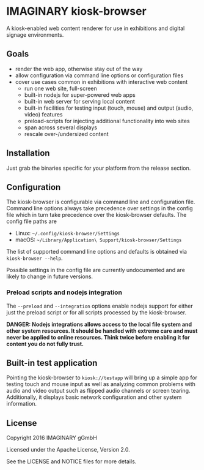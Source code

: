# IMAGINARY kiosk-browser

A kiosk-enabled web content renderer for use in exhibitions and digital signage environments.

## Goals

- render the web app, otherwise stay out of the way
- allow configuration via command line options or configuration files
- cover use cases common in exhibitions with interactive web content
    + run one web site, full-screen
    + built-in nodejs for super-powered web apps
    + built-in web server for serving local content
    + built-in facilities for testing input (touch, mouse) and output (audio, video) features
    + preload-scripts for injecting additional functionality into web sites
    + span across several displays
    + rescale over-/undersized content
    
## Installation

Just grab the binaries specific for your platform from the release section.

## Configuration

The kiosk-browser is configurable via command line and configuration file.
Command line options always take precedence over settings in the config file
which in turn take precedence over the kiosk-browser defaults. The config file paths are
 - Linux: `~/.config/kiosk-browser/Settings`
 - macOS: `~/Library/Application\ Support/kiosk-browser/Settings`

The list of supported command line options and defaults is obtained via `kiosk-browser --help`.

Possible settings in the config file are currently undocumented and are likely to change in future versions.

### Preload scripts and nodejs integration

The `--preload` and `--integration` options enable nodejs support for either just the preload script
or for all scripts processed by the kiosk-browser.

**DANGER: Nodejs integrations allows access to the local file system and other system resources.
It should be handled with extreme care and must never be applied to online resources.
Think twice before enabling it for content you do not fully trust.** 

## Built-in test application

Pointing the kiosk-browser to `kiosk://testapp` will bring up a simple app for testing touch and mouse input
as well as analyzing common problems with audio and video output such as flipped audio channels or screen tearing.
Additionally, it displays basic network configuration and other system information.

## License

Copyright 2016 IMAGINARY gGmbH

Licensed under the Apache License, Version 2.0.

See the LICENSE and NOTICE files for more details.
